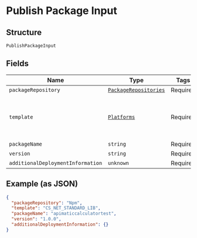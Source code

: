 
# Publish Package Input

## Structure

`PublishPackageInput`

## Fields

| Name | Type | Tags | Description |
|  --- | --- | --- | --- |
| `packageRepository` | [`PackageRepositories`](../../doc/models/package-repositories.md) | Required | - |
| `template` | [`Platforms`](../../doc/models/platforms.md) | Required | The structure contains platforms that APIMatic CodeGen can generate SDKs and Docs in.<br>**Default**: `Platforms.CSNETSTANDARDLIB` |
| `packageName` | `string` | Required | - |
| `version` | `string` | Required | - |
| `additionalDeploymentInformation` | `unknown` | Required | - |

## Example (as JSON)

```json
{
  "packageRepository": "Npm",
  "template": "CS_NET_STANDARD_LIB",
  "packageName": "apimaticcalculatortest",
  "version": "1.0.0",
  "additionalDeploymentInformation": {}
}
```

